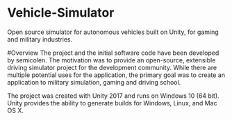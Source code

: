 # Vehicle-Simulator
Open source simulator for autonomous vehicles built on Unity, for gaming and military industries.

#Overview
The project and the initial software code have been developed by semicolen. The motivation was to provide an open-source, extensible driving simulator project for the development community. While there are multiple potential uses for the application, the primary goal was to create an application to military simulation, gaming and driving school.

The project was created with Unity 2017 and runs on Windows 10 (64 bit). Unity provides the ability to generate builds for Windows, Linux, and Mac OS X.


